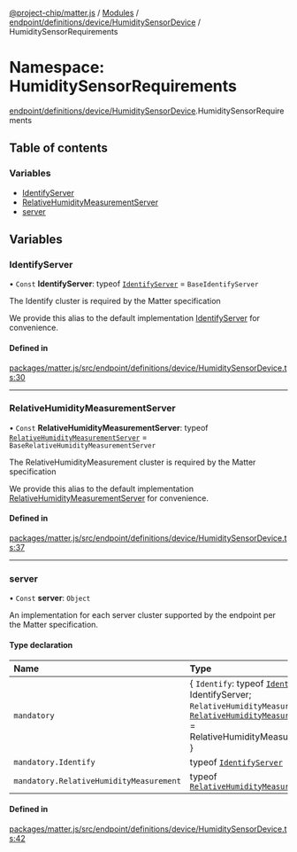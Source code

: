 [@project-chip/matter.js](../README.md) / [Modules](../modules.md) / [endpoint/definitions/device/HumiditySensorDevice](endpoint_definitions_device_HumiditySensorDevice.md) / HumiditySensorRequirements

# Namespace: HumiditySensorRequirements

[endpoint/definitions/device/HumiditySensorDevice](endpoint_definitions_device_HumiditySensorDevice.md).HumiditySensorRequirements

## Table of contents

### Variables

- [IdentifyServer](endpoint_definitions_device_HumiditySensorDevice.HumiditySensorRequirements.md#identifyserver)
- [RelativeHumidityMeasurementServer](endpoint_definitions_device_HumiditySensorDevice.HumiditySensorRequirements.md#relativehumiditymeasurementserver)
- [server](endpoint_definitions_device_HumiditySensorDevice.HumiditySensorRequirements.md#server)

## Variables

### IdentifyServer

• `Const` **IdentifyServer**: typeof [`IdentifyServer`](behavior_definitions_identify_export.IdentifyServer.md) = `BaseIdentifyServer`

The Identify cluster is required by the Matter specification

We provide this alias to the default implementation [IdentifyServer](endpoint_definitions_device_HumiditySensorDevice.HumiditySensorRequirements.md#identifyserver) for convenience.

#### Defined in

[packages/matter.js/src/endpoint/definitions/device/HumiditySensorDevice.ts:30](https://github.com/project-chip/matter.js/blob/904d0c9b952b91f28a21803759c5e5c66ee4d272/packages/matter.js/src/endpoint/definitions/device/HumiditySensorDevice.ts#L30)

___

### RelativeHumidityMeasurementServer

• `Const` **RelativeHumidityMeasurementServer**: typeof [`RelativeHumidityMeasurementServer`](../classes/behavior_definitions_relative_humidity_measurement_export.RelativeHumidityMeasurementServer.md) = `BaseRelativeHumidityMeasurementServer`

The RelativeHumidityMeasurement cluster is required by the Matter specification

We provide this alias to the default implementation [RelativeHumidityMeasurementServer](endpoint_definitions_device_HumiditySensorDevice.HumiditySensorRequirements.md#relativehumiditymeasurementserver) for convenience.

#### Defined in

[packages/matter.js/src/endpoint/definitions/device/HumiditySensorDevice.ts:37](https://github.com/project-chip/matter.js/blob/904d0c9b952b91f28a21803759c5e5c66ee4d272/packages/matter.js/src/endpoint/definitions/device/HumiditySensorDevice.ts#L37)

___

### server

• `Const` **server**: `Object`

An implementation for each server cluster supported by the endpoint per the Matter specification.

#### Type declaration

| Name | Type |
| :------ | :------ |
| `mandatory` | \{ `Identify`: typeof [`IdentifyServer`](behavior_definitions_identify_export.IdentifyServer.md) = IdentifyServer; `RelativeHumidityMeasurement`: typeof [`RelativeHumidityMeasurementServer`](../classes/behavior_definitions_relative_humidity_measurement_export.RelativeHumidityMeasurementServer.md) = RelativeHumidityMeasurementServer } |
| `mandatory.Identify` | typeof [`IdentifyServer`](behavior_definitions_identify_export.IdentifyServer.md) |
| `mandatory.RelativeHumidityMeasurement` | typeof [`RelativeHumidityMeasurementServer`](../classes/behavior_definitions_relative_humidity_measurement_export.RelativeHumidityMeasurementServer.md) |

#### Defined in

[packages/matter.js/src/endpoint/definitions/device/HumiditySensorDevice.ts:42](https://github.com/project-chip/matter.js/blob/904d0c9b952b91f28a21803759c5e5c66ee4d272/packages/matter.js/src/endpoint/definitions/device/HumiditySensorDevice.ts#L42)
